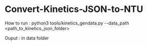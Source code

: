 # Convert-Kinetics-JSON-to-NTU

How to run : python3 tools/kinetics_gendata.py --data_path <path_to_kinetics_json_folder>

Ouput : in data folder
